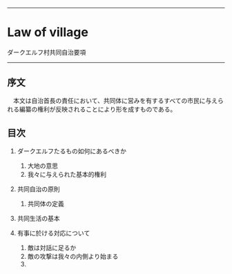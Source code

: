 --------------------------
Law of village
==============

ダークエルフ村共同自治要項 

--------------------------

序文
----
　本文は自治首長の責任において、共同体に営みを有するすべての市民に与えられる編纂の権利が反映されることにより形を成すものである。


目次
----
1. ダークエルフたるもの如何にあるべきか
 	1. 大地の意思 
	1. 我々に与えられた基本的権利
1. 共同自治の原則
	1. 共同体の定義
1. 共同生活の基本 

1. 有事に於ける対応について
	1. 敵は対話に足るか
	1. 敵の攻撃は我々の内側より始まる
	1. 
 


